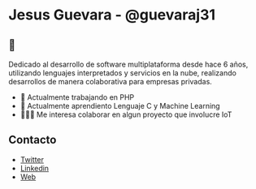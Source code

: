# Jesus Guevara - @guevaraj31

## 👋

Dedicado al desarrollo de software multiplataforma desde hace 6 años, utilizando lenguajes interpretados y servicios en la nube, realizando desarrollos de manera colaborativa para empresas privadas.

- 🔭 Actualmente trabajando en PHP
- 🌱 Actualmente aprendiento Lenguaje C y Machine Learning
- 👨🏼‍💻 Me interesa colaborar en algun proyecto que involucre IoT

## Contacto

- [Twitter](https://twitter.com/JesusA231)
- [Linkedin](https://www.linkedin.com/in/jesus-guevara-7617aa90/)
- [Web](https://guevaraj31.github.io/)